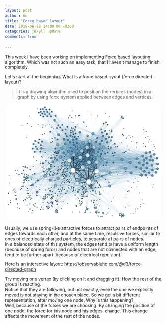 ```yaml
---
layout: post
author: nm
title: "Force based layout"
date: 2019-06-28 14:00:00 +0200
categories: jekyll update
comments: true

---
```


<p>This week I have been working on implementing Force based layouting algorithm. Which was not such an easy task, that I haven't manage to finish completely.</p>
Let's start at the beginning. What is a force based layout (force directed layout)?<br>

>It is a drawing algorithm used to position the vertices (nodes) in a graph by using force system applied between edges and vertices.

![](/images/ForceBasedLayout.png)

<p> Usually, we use spring-like attractive forces to attract pairs of endpoints of edges towards each other, and at the same time, repulsive forces, similar to ones of electrically charged particles, to separate all pairs of nodes.<br>
In a balanced state of this system, the edges tend to have a uniform length (because of spring force) and nodes that are not connected with an edge, tend to be further apart (because of electrical repulsion). </p>

Here is an interactive layout: https://observablehq.com/@d3/force-directed-graph

Try moving one vertex (by clicking on it and dragging it). How the rest of the group is reacting. <br>
Notice that they are following, but not exactly, even the one we explicitly moved is not staying in the chosen place. So we get a bit different representation, after moving one node. Why is this happening?<br>
Well, because of the forces we are choosing. By changing the position of one node, the force for this node and his edges, change. This change affects the movement of the rest of the nodes.
